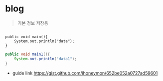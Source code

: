 # blog
>기본 정보 저장용
<pre><code>
public void main(){
    System.out.println("data");
}
</code></pre>
```java
public void main1(){
    System.out.println("data1");
}
```
* guide link <https://gist.github.com/ihoneymon/652be052a0727ad59601>

